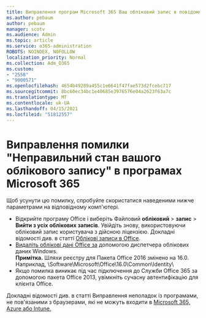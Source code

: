 ```yaml
---
title: Виправлення програм Microsoft 365 Ваш обліковий запис в повідомленні про хибний стан
ms.author: pebaum
author: pebaum
manager: scotv
ms.audience: Admin
ms.topic: article
ms.service: o365-administration
ROBOTS: NOINDEX, NOFOLLOW
localization_priority: Normal
ms.collection: Adm_O365
ms.custom:
- "2558"
- "9000571"
ms.openlocfilehash: 4654b49289a455c1e6641f47fae573d2fcebc717
ms.sourcegitcommit: 8bc60ec34bc1e40685e3976576e04a2623f63a7c
ms.translationtype: MT
ms.contentlocale: uk-UA
ms.lasthandoff: 04/15/2021
ms.locfileid: "51812557"
---
```

# <a name="fixing-the-microsoft-365-apps-your-account-is-in-a-bad-state-error"></a>Виправлення помилки "Неправильний стан вашого облікового запису" в програмах Microsoft 365

Щоб усунути цю помилку, спробуйте скористатися наведеними нижче параметрами на відповідному комп'ютері.

- Відкрийте програму Office і виберіть Файловий **обліковий**  >  **запис**  >  **Вийти з усіх облікових записів**. Увійдіть знову, використовуючи обліковий запис користувача з дійсною ліцензією. Докладні відомості див. в статті [Облікові записи в Office](https://support.office.com/article/accounts-in-office-628ea040-f265-49de-b986-be09c3ebf8a9).
- [Видаліть облікові дані Office за](https://docs.microsoft.com/office/troubleshoot/error-messages/another-account-already-signed-in#step-3-clear-cached-credentials-on-the-computer) допомогою диспетчера облікових даних Windows.<br>
  **Примітка.** Шляхи реєстру для Пакета Office 2016 змінено на 16.0. Наприклад, \Software\Microsoft\Office\16.0\Common\Identity\
- Якщо помилка виникає під час підключення до Служби Office 365 за допомогою пакета Office 2013, [](https://docs.microsoft.com/microsoft-365/admin/security-and-compliance/enable-modern-authentication) увімкніть сучасну автентифікацію для клієнта Office.

Докладні відомості див. в статті Виправлення неполадок із програмами, не пов'язаними з браузерами, які не можуть входити в [Microsoft 365, Azure або Intune.](https://support.office.com/article/how-to-troubleshoot-non-browser-apps-that-can-t-sign-in-to-office-365-azure-or-intune-3ba1b268-66f6-462c-b0e5-070f5c2603c1)


